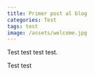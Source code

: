 ```yaml
---
title: Primer post al blog
categories: Test
tags: test
image: /assets/welcome.jpg
---
```


Test test test test.

<!--![Benvinguts](/assets/welcome.jpg)
_Benvinguts al blog_ -->

Test test

